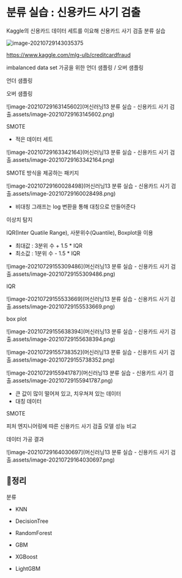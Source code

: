 # 분류 실습 : 신용카드 사기 검출

Kaggle의 신용카드 데이터 세트를 이요해 신용카드 사기 검출 분류 실습



![image-20210729143035375](C:\Users\ftsv2\AppData\Roaming\Typora\typora-user-images\image-20210729143035375.png)

https://www.kaggle.com/mlg-ulb/creditcardfraud



imbalanced data set 가공을 위한 언더 샘플링 / 오버 샘플링

언더 샘플링

오버 샘플링

![image-20210729163145602](머신러닝13 분류 실습 - 신용카드 사기 검출.assets/image-20210729163145602.png)





SMOTE

- 적은 데이터 세트

![image-20210729163342164](머신러닝13 분류 실습 - 신용카드 사기 검출.assets/image-20210729163342164.png)



SMOTE 방식을 제공하는 패키지









![image-20210729160028498](머신러닝13 분류 실습 - 신용카드 사기 검출.assets/image-20210729160028498.png)

- 비대칭 그래프는 log 변환을 통해 대칭으로 만들어준다



이상치 탐지

IQR(Inter Quatile Range), 사분위수(Quantile), Boxplot을 이용

- 최대값 : 3분위 수 + 1.5 * IQR
- 최소값 : 1분위 수 - 1.5 * IQR

![image-20210729155309486](머신러닝13 분류 실습 - 신용카드 사기 검출.assets/image-20210729155309486.png)

IQR

![image-20210729155533669](머신러닝13 분류 실습 - 신용카드 사기 검출.assets/image-20210729155533669.png)

box plot

![image-20210729155638394](머신러닝13 분류 실습 - 신용카드 사기 검출.assets/image-20210729155638394.png)

![image-20210729155738352](머신러닝13 분류 실습 - 신용카드 사기 검출.assets/image-20210729155738352.png)

![image-20210729155941787](머신러닝13 분류 실습 - 신용카드 사기 검출.assets/image-20210729155941787.png)

- 큰 값이 많이 떨어져 있고, 치우쳐져 있는 데이터
- 대칭 데이터 



SMOTE



피처 엔지니어링에 따른 신용카드 사기 검출 모델 성능 비교

데이터 가공 결과

![image-20210729164030697](머신러닝13 분류 실습 - 신용카드 사기 검출.assets/image-20210729164030697.png)





## 📌정리

분류

- KNN

- DecisionTree

- RandomForest

- GBM

- XGBoost

- LightGBM

